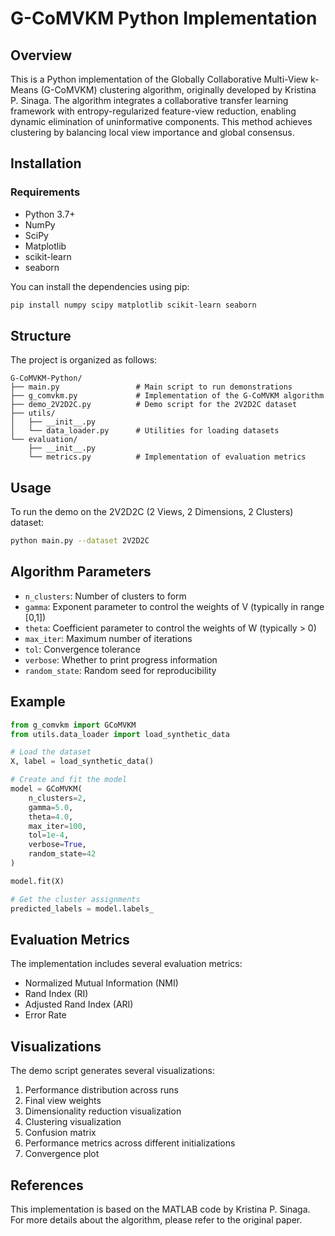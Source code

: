# G-CoMVKM Python Implementation

## Overview
This is a Python implementation of the Globally Collaborative Multi-View k-Means (G-CoMVKM) clustering algorithm, originally developed by Kristina P. Sinaga. The algorithm integrates a collaborative transfer learning framework with entropy-regularized feature-view reduction, enabling dynamic elimination of uninformative components. This method achieves clustering by balancing local view importance and global consensus.

## Installation

### Requirements
- Python 3.7+
- NumPy
- SciPy
- Matplotlib
- scikit-learn
- seaborn

You can install the dependencies using pip:

```bash
pip install numpy scipy matplotlib scikit-learn seaborn
```

## Structure
The project is organized as follows:

```
G-CoMVKM-Python/
├── main.py                 # Main script to run demonstrations
├── g_comvkm.py             # Implementation of the G-CoMVKM algorithm
├── demo_2V2D2C.py          # Demo script for the 2V2D2C dataset
├── utils/
│   ├── __init__.py
│   └── data_loader.py      # Utilities for loading datasets
└── evaluation/
    ├── __init__.py
    └── metrics.py          # Implementation of evaluation metrics
```

## Usage
To run the demo on the 2V2D2C (2 Views, 2 Dimensions, 2 Clusters) dataset:

```bash
python main.py --dataset 2V2D2C
```

## Algorithm Parameters
- `n_clusters`: Number of clusters to form
- `gamma`: Exponent parameter to control the weights of V (typically in range [0,1])
- `theta`: Coefficient parameter to control the weights of W (typically > 0)
- `max_iter`: Maximum number of iterations
- `tol`: Convergence tolerance
- `verbose`: Whether to print progress information
- `random_state`: Random seed for reproducibility

## Example
```python
from g_comvkm import GCoMVKM
from utils.data_loader import load_synthetic_data

# Load the dataset
X, label = load_synthetic_data()

# Create and fit the model
model = GCoMVKM(
    n_clusters=2,
    gamma=5.0,
    theta=4.0,
    max_iter=100,
    tol=1e-4,
    verbose=True,
    random_state=42
)

model.fit(X)

# Get the cluster assignments
predicted_labels = model.labels_
```

## Evaluation Metrics
The implementation includes several evaluation metrics:
- Normalized Mutual Information (NMI)
- Rand Index (RI)
- Adjusted Rand Index (ARI)
- Error Rate

## Visualizations
The demo script generates several visualizations:
1. Performance distribution across runs
2. Final view weights
3. Dimensionality reduction visualization
4. Clustering visualization
5. Confusion matrix
6. Performance metrics across different initializations
7. Convergence plot

## References
This implementation is based on the MATLAB code by Kristina P. Sinaga. For more details about the algorithm, please refer to the original paper.

